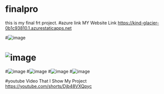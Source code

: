 # finalpro
this is my final frt project.
#azure link
MY Website Link https://kind-glacier-0b1c93810.1.azurestaticapps.net

#![image](https://user-images.githubusercontent.com/105458706/171937147-04d843bb-6a61-4e4c-8d00-67e2b3252291.png)
# ![image](https://user-images.githubusercontent.com/105458706/171937334-7069b853-898b-4f85-9b44-399a2eb5e7c3.png)

#![image](https://user-images.githubusercontent.com/105458706/171937281-21c0928f-1468-4a6f-8f40-018d2dae1227.png)
#![image](https://user-images.githubusercontent.com/105458706/171937527-8ba1908f-7349-4a69-a124-c8117f75ff46.png)
#![image](https://user-images.githubusercontent.com/105458706/171937559-9eba9bc1-7d73-43ff-b990-7fd9294c808c.png)
#![image](https://user-images.githubusercontent.com/105458706/171937596-88bfebcb-103e-4d61-afc3-1577ded71341.png)

#youtube Video That I Show My Project
https://youtube.com/shorts/Djb48VXQpyc

